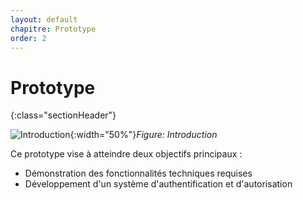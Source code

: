 ```yaml
---
layout: default
chapitre: Prototype
order: 2
---
```


# Prototype 
{:class="sectionHeader"}


<!-- new slide -->

<!-- TODO : Insertion d'une #image qui représent les deux objectifs de prototype -->

![Introduction](/prototype/introduction/images/introduction.jpg){:width="50%"}*Figure: Introduction*

<!-- note -->

Ce prototype vise à atteindre deux objectifs principaux :
- Démonstration des fonctionnalités techniques requises
- Développement d'un système d'authentification et d'autorisation

<!-- new slide -->

